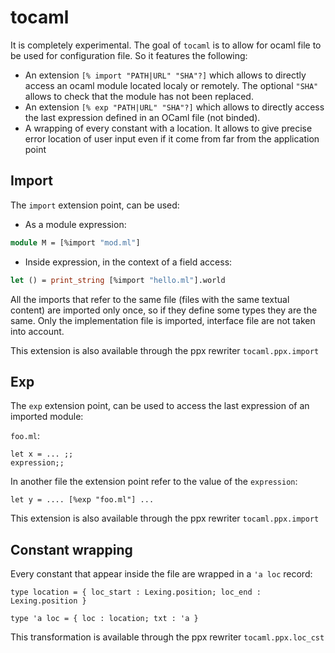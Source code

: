 # tocaml

It is completely experimental. The goal of `tocaml` is to allow for ocaml file
to be used for configuration file. So it features the following:
 * An extension `[% import "PATH|URL" "SHA"?]` which allows to directly access
   an ocaml module located localy or remotely. The optional `"SHA"` allows to check that
   the module has not been replaced.
 * An extension `[% exp "PATH|URL" "SHA"?]` which allows to directly access
   the last expression defined in an OCaml file (not binded).
 * A wrapping of every constant with a location. It allows to give precise error
   location of user input even if it come from far from the application point


## Import

The `import` extension point, can be used:
 * As a module expression:

```ocaml
module M = [%import "mod.ml"]
```

 * Inside expression, in the context of a field access:

```ocaml
let () = print_string [%import "hello.ml"].world
```

All the imports that refer to the same file (files with the same textual
content) are imported only once, so if they define some types they are the same.
Only the implementation file is imported, interface file are not taken into account.

This extension is also available through the ppx rewriter `tocaml.ppx.import`

## Exp

The `exp` extension point, can be used to access the last expression of an
imported module:

`foo.ml`:

```
let x = ... ;;
expression;;
```

In another file the extension point refer to the value of the `expression`:

```
let y = .... [%exp "foo.ml"] ...
```

This extension is also available through the ppx rewriter `tocaml.ppx.import`


## Constant wrapping

Every constant that appear inside the file are wrapped in a `'a loc` record:

```
type location = { loc_start : Lexing.position; loc_end : Lexing.position }

type 'a loc = { loc : location; txt : 'a }
```

This transformation is available through the ppx rewriter `tocaml.ppx.loc_cst`
